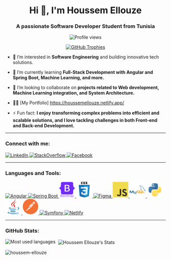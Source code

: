 
<h1 align="center">Hi 👋, I'm Houssem Ellouze</h1>
<h3 align="center">A passionate Software Developer Student from Tunisia</h3>

<p align="center"> 
  <img src="https://komarev.com/ghpvc/?username=houssem-ellouze&label=Profile%20views&color=0e75b6&style=flat" alt="Profile views" />
</p>

<p align="center">
  <a href="https://github.com/ryo-ma/github-profile-trophy">
    <img src="https://github-profile-trophy.vercel.app/?username=houssem-ellouze&theme=onedark&margin-w=15&margin-h=15" alt="GitHub Trophies" />
  </a>
</p>


- 🔭 I’m interested in **Software Engineering** and building innovative tech solutions.
  
- 🌱 I’m currently learning **Full-Stack Development with Angular and Spring Boot, Machine Learning, and more.**

- 👯 I’m looking to collaborate on **projects related to Web development, Machine Learning integration, and System Architecture.**

- 👨‍💻 [My Portfolio] https://houssemellouze.netlify.app/

- ⚡ Fun fact: **I enjoy transforming complex problems into efficient and scalable solutions, and I love tackling challenges in both Front-end and Back-end Development.**

---

<h3 align="left">Connect with me:</h3>
<p align="left">
  <a href="https://linkedin.com/in/houssem-ellouze-b51b0b211" target="blank">
    <img align="center" src="https://raw.githubusercontent.com/rahuldkjain/github-profile-readme-generator/master/src/images/icons/Social/linked-in-alt.svg" alt="LinkedIn" height="50" width="50" />
  </a>
  <a href="https://stackoverflow.com/users/houssem-ellouze" target="blank">
    <img align="center" src="https://raw.githubusercontent.com/rahuldkjain/github-profile-readme-generator/master/src/images/icons/Social/stack-overflow.svg" alt="StackOverflow" height="50" width="50" />
  </a>
  <a href="https://fb.com/100090082430281" target="blank">
    <img align="center" src="https://raw.githubusercontent.com/rahuldkjain/github-profile-readme-generator/master/src/images/icons/Social/facebook.svg" alt="Facebook" height="50" width="50" />
  </a>
</p>

---

<h3 align="left">Languages and Tools:</h3>
<p align="left">
  <a href="https://angular.io" target="_blank">
    <img src="https://angular.io/assets/images/logos/angular/angular.svg" alt="Angular" width="50" height="50"/>
  </a>
  <a href="https://spring.io/" target="_blank">
    <img src="https://www.vectorlogo.zone/logos/springio/springio-icon.svg" alt="Spring Boot" width="50" height="50"/>
  </a>
  <a href="https://getbootstrap.com" target="_blank">
    <img src="https://raw.githubusercontent.com/devicons/devicon/master/icons/bootstrap/bootstrap-plain-wordmark.svg" alt="Bootstrap" width="50" height="50"/>
  </a>
  <a href="https://www.w3schools.com/css/" target="_blank">
    <img src="https://raw.githubusercontent.com/devicons/devicon/master/icons/css3/css3-original-wordmark.svg" alt="CSS3" width="50" height="50"/>
  </a>
  <a href="https://figma.com/" target="_blank">
    <img src="https://www.vectorlogo.zone/logos/figma/figma-icon.svg" alt="Figma" width="50" height="50"/>
  </a>
  <a href="https://developer.mozilla.org/en-US/docs/Web/JavaScript" target="_blank">
    <img src="https://raw.githubusercontent.com/devicons/devicon/master/icons/javascript/javascript-original.svg" alt="JavaScript" width="50" height="50"/>
  </a>
  <a href="https://www.mysql.com/" target="_blank">
    <img src="https://raw.githubusercontent.com/devicons/devicon/master/icons/mysql/mysql-original-wordmark.svg" alt="MySQL" width="50" height="50"/>
  </a>
  <a href="https://www.python.org" target="_blank">
    <img src="https://raw.githubusercontent.com/devicons/devicon/master/icons/python/python-original.svg" alt="Python" width="50" height="50"/>
  </a>
  <a href="https://www.java.com" target="_blank">
    <img src="https://raw.githubusercontent.com/devicons/devicon/master/icons/java/java-original.svg" alt="Java" width="50" height="50"/>
  </a>
  <a href="https://www.postman.com" target="_blank">
    <img src="https://raw.githubusercontent.com/devicons/devicon/master/icons/postman/postman-original.svg" alt="Postman" width="50" height="50"/>
  </a>
  <a href="https://symfony.com/" target="_blank">
    <img src="https://symfony.com/logos/symfony_black_03.svg" alt="Symfony" width="50" height="50"/>
  </a>
  <a href="https://www.netlify.com" target="_blank">
        <img src="https://cdn.iconscout.com/icon/free/png-256/netlify-3628945-3029960.png" alt="Netlify" width="50" height="50"/>
</a>

</p>


---

<h3 align="left">GitHub Stats:</h3>
<p>
  <img align="left" src="https://github-readme-stats.vercel.app/api/top-langs?username=houssem-ellouze&show_icons=true&locale=en&layout=compact&theme=radical" alt="Most used languages" />
</p>

<p>&nbsp;
  <img align="center" src="https://github-readme-stats.vercel.app/api?username=houssem-ellouze&show_icons=true&locale=en&theme=radical" alt="Houssem Ellouze's Stats" />
</p>


<p><img align="center" src="https://github-readme-streak-stats.herokuapp.com/?user=houssem-ellouze&" alt="houssem-ellouze" /></p>

